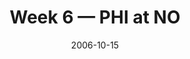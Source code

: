 ---
layout: game
title: Week 6 — PHI at NO
season: 2006
game_id: 2006_06_PHI_NO
week: 6
date: 2006-10-15
home_team: NO
away_team: PHI
final_home: 27
final_away: 24
pbp_url: /assets/data/pbp/2006/2006_06_PHI_NO.csv.gz
---